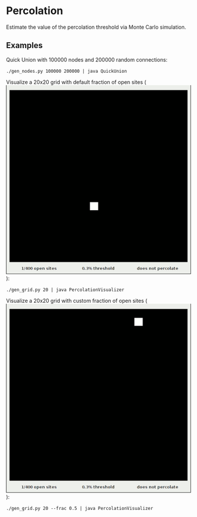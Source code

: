 # Percolation 

Estimate the value of the percolation threshold via Monte Carlo simulation. 

## Examples 

Quick Union with 100000 nodes and 200000 random connections:

    ./gen_nodes.py 100000 200000 | java QuickUnion

Visualize a 20x20 grid with default fraction of open sites (![See animation](visualizer1.gif?raw=true)):

    ./gen_grid.py 20 | java PercolationVisualizer

Visualize a 20x20 grid with custom fraction of open sites (![See animation](visualizer2.gif?raw=true)):

    ./gen_grid.py 20 --frac 0.5 | java PercolationVisualizer

